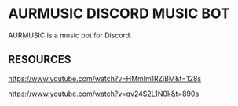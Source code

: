 # AURMUSIC DISCORD MUSIC BOT

AURMUSIC is a music bot for Discord. 

## RESOURCES
https://www.youtube.com/watch?v=HMmIm1RZiBM&t=128s

https://www.youtube.com/watch?v=qv24S2L1N0k&t=890s

